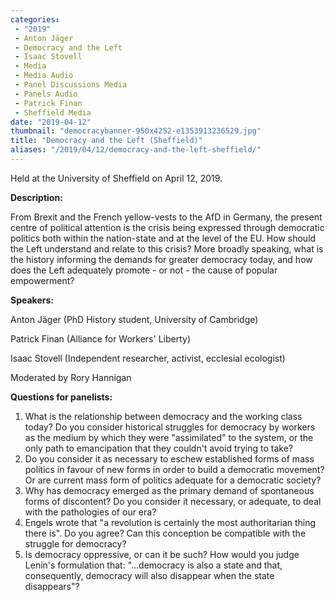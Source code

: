 ```yaml
---
categories:
 - "2019"
 - Anton Jäger
 - Democracy and the Left
 - Isaac Stovell
 - Media
 - Media Audio
 - Panel Discussions Media
 - Panels Audio
 - Patrick Finan
 - Sheffield Media
date: "2019-04-12"
thumbnail: "democracybanner-950x4252-e1353913236529.jpg"
title: "Democracy and the Left (Sheffield)"
aliases: "/2019/04/12/democracy-and-the-left-sheffield/"
---
```


Held at the University of Sheffield on April 12, 2019.

**Description:**

From Brexit and the French yellow-vests to the AfD in Germany, the present centre of political attention is the crisis being expressed through democratic politics both within the nation-state and at the level of the EU. How should the Left understand and relate to this crisis? More broadly speaking, what is the history informing the demands for greater democracy today, and how does the Left adequately promote - or not - the cause of popular empowerment?

**Speakers:**

Anton Jäger (PhD History student, University of Cambridge)

Patrick Finan (Alliance for Workers' Liberty)

Isaac Stovell (Independent researcher, activist, ecclesial ecologist)

Moderated by Rory Hannigan

**Questions for panelists:**

1.  What is the relationship between democracy and the working class today? Do you consider historical struggles for democracy by workers as the medium by which they were "assimilated" to the system, or the only path to emancipation that they couldn't avoid trying to take?
2.  Do you consider it as necessary to eschew established forms of mass politics in favour of new forms in order to build a democratic movement? Or are current mass form of politics adequate for a democratic society?
3.  Why has democracy emerged as the primary demand of spontaneous forms of discontent? Do you consider it necessary, or adequate, to deal with the pathologies of our era?
4.  Engels wrote that "a revolution is certainly the most authoritarian thing there is". Do you agree? Can this conception be compatible with the struggle for democracy?
5.  Is democracy oppressive, or can it be such? How would you judge Lenin's formulation that: "...democracy is also a state and that, consequently, democracy will also disappear when the state disappears"?
